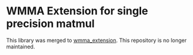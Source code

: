 # WMMA Extension for single precision matmul

This library was merged to [wmma_extension](https://github.com/wmmae/wmma_extension).
This repository is no longer maintained.
